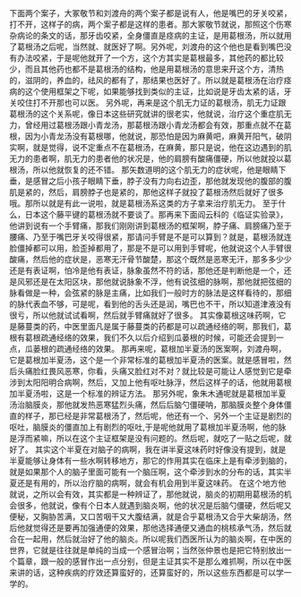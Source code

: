下面两个案子，大冢敬节和刘渡舟的两个案子都是说有人，他是嘴巴的牙关咬紧，打不开，这样子的病，两个案子都是这样的患者。那大冢敬节就说，那照这个伤寒杂病论的条文的话，那牙齿咬紧，全身僵直是痉病的主证，是用葛根汤，所以就用了葛根汤之后呢，当然就、就医好了啊。另外呢，刘渡舟的这个他也是看到嘴巴没有办法咬紧，于是呢他就开了一个方，这个方其实是葛根最多，其他药的都比较少，而且其他药也都不是葛根汤的结构，他是用葛根汤的意思来开这个方，清热的，滋阴的，养血的，祛风的都有了，那结果也医好了。所以就是葛根汤在治疗痉病的这个使用框架之下呢，如果能够找到类似的主证，比如说是牙齿太紧的话，牙关咬住打不开那也可以医。
另外呢，再来是这个肌无力证的葛根汤，肌无力证跟葛根汤的这个关系呢，像日本这些研究就讲的很老实，他就说，治疗这个重症肌无力，曾经用过葛根汤跟小青龙汤，那葛根汤跟小青龙汤都会有效，那重点就不在葛根，因为小青龙汤没有葛根哪，他就说，那恐怕是因为麻黄吧，麻黄开阳气，破阴实啊，就是觉得，说不定重点不在葛根汤，在麻黄，那只是说，他在这边遇到的肌无力的患者啊，肌无力的患者他的状况是，他的肩膀有酸痛僵硬，所以他就投以葛根汤，所以他就恢复的还不错。
那矢数道明的这个肌无力的症状呢，他是眼睛下垂，是感冒之后小孩子眼睛下垂，脖子没有力向右边歪，那他就发现他的腹部的腹肌是紧的，然后，肩膀脖子也是紧的，那他这样子就投了葛根汤然后就好了很多哦。那所以就是有此一说啦，就是葛根汤系这类的方子拿来治疗肌无力。
至于什么，日本这个藤平键的葛根汤就不要谈了。那再来下面阎云科的《临证实验录》，他讲到说有一个手臂痛，那我们刚刚讲到葛根汤的框架啊，脖子痛、肩膀痛乃至于腰痛、乃至于嘴巴牙关咬得很紧，那请问手臂是不是可以算到？就是，葛根汤就连脸僵掉都可以用，脸歪掉都用了，那是不是可以用到手臂呢，他就说这个人手臂很酸痛，然后他的症状是，恶寒无汗骨节酸楚，那这个既然是恶寒无汗，那多多少少还是有表证啊，怕冷是他有表证，脉象虽然不符的话，那他还是判断他是一个，还是风邪还是在太阳区块，那他就说脉象不浮，他有说弦细的脉啊，那他就把弦细的脉看做是一种，会弦紧的脉是主痛，比如我们一般时方的脉法是这样看待的，那细的脉代表血不够，可是呢，看到他的舌头还是润，嘴巴也不干，所以知道津液没有很亏，所以他就试试看啊，然后就手臂痛就好了很多。
其实像葛根这味药啊，它是藤蔓类的药，中医里面凡是属于藤蔓类的药都是可以疏通经络的啊，那我们，葛根有葛根疏通经络的效果，我们不久以后介绍到瓜蒌根的时候，可能还会提到一点，瓜蒌根的疏通经络的效果。
那再来呢，葛根加半夏汤的医案啊，刘渡舟啊，它是葛根加半夏汤，这个是一个非常标准的葛根加半夏汤的医案。就是感冒啦，然后头痛脸红畏风恶寒，你看，头痛又脸红对不对？就比较是可能让人感觉到它是牵涉到太阳阳明合病啊，然后，又加上他有呕吐脉浮，然后这样子的话，他就用葛根加半夏汤啦，这是一个标准的辨证方法。
那另外呢，象朱木通呢就是葛根加半夏汤治脑膜炎，那他就发热恶寒猛烈头痛，然后后脑勺僵硬呐，那脑膜炎整个身体僵直的样子，那已经是非常葛根汤了，然后呢，他还有一个、另外一个主证是剧烈的呕吐，脑膜炎的僵直加上有剧烈的呕吐,于是呢他就用了葛根加半夏汤啊，他的脉是浮而紧嘛，所以在这个主证框架是没有问题的。然后呢，就吃了一贴之后呢，就好了。
其实这个半夏在对脑子的病啊，我在讲半夏这味药时好像没有提到，就是半夏能够让身体有一些水啊转移地方，那它的作用其实在临床上是有牵涉到脑的，就是如果那个人的脑子里面可能有一个脑压啊，这个牵涉到水的分布的话，其实半夏还是有用的，所以治疗脑的病啊，就会有机会用到半夏这味药。
在这个地方他就说，之所以会有效，其实都是一种辨证了，那他就说，脑炎的初期用葛根汤的机会很多，他就说，像有个日本人就遇到脑炎啊，他的状况是后脑勺僵硬，然后呢又便秘，又胸胁苦满，又口苦咽干又大腹结满，就是合乎葛根汤又合乎大柴胡汤，然后他就觉得还是要再加强通便的效果，那他选择通便又通血的桃核承气汤，然后就合在一起用，然后就治好了他的脑炎。所以呢我们西医所认为的脑炎啊，在中医的世界，它就是往往就是单纯的当成一个感冒治啊；当然张仲景也是把它特别放出一个篇章，跟一般的感冒作出一点分别，但是主证其实不是那么难抓啊，所以在中医来讲的话，这种疾病的疗效还算蛮好的，还算蛮好的，所以这些东西都是可以学一学的。
